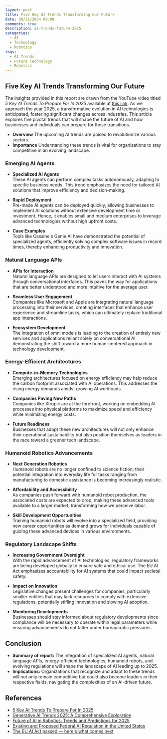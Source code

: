 ```yaml
---  
layout: post  
title: Five Key AI Trends Transforming Our Future  
date: 08/31/2024 09:00
comments: true  
description: ai-trends-future-2025
categories:  
  - AI  
  - Technology  
  - Robotics  
tags:  
  - AI Trends  
  - Future Technology  
  - Robotics  
---  
```


## Five Key AI Trends Transforming Our Future

The insights provided in this report are drawn from the YouTube video titled *5 Key AI Trends To Prepare For In 2025* available at [this link](https://youtu.be/j4prKu3MvrQ). As we approach the year 2025, a transformative evolution in AI technologies is anticipated, fostering significant changes across industries. This article explores five pivotal trends that will shape the future of AI and how businesses and individuals can prepare for these transitions.

- **Overview** The upcoming AI trends are poised to revolutionize various sectors.
- **Importance** Understanding these trends is vital for organizations to stay competitive in an evolving landscape.

### Emerging AI Agents
- **Specialized AI Agents**  
  These AI agents can perform complex tasks autonomously, adapting to specific business needs. This trend emphasizes the need for tailored AI solutions that improve efficiency and decision-making.

- **Rapid Deployment**  
  Pre-made AI agents can be deployed quickly, allowing businesses to implement AI solutions without extensive development time or investment. Hence, it enables small and medium enterprises to leverage advanced technologies without high upfront costs.

- **Case Examples**  
  Tools like Cassine's Genie AI have demonstrated the potential of specialized agents, efficiently solving complex software issues in record times, thereby enhancing productivity and innovation.

### Natural Language APIs
- **APIs for Interaction**  
  Natural language APIs are designed to let users interact with AI systems through conversational interfaces. This paves the way for applications that are better understood and more intuitive for the average user.

- **Seamless User Engagement**  
  Companies like Microsoft and Apple are integrating natural language processing into their services, creating interfaces that enhance user experience and streamline tasks, which can ultimately replace traditional app interactions.

- **Ecosystem Development**  
  The integration of omni models is leading to the creation of entirely new services and applications reliant solely on conversational AI, demonstrating the shift toward a more human-centered approach in technology development.

### Energy-Efficient Architectures
- **Compute-in-Memory Technologies**  
  Emerging architectures focused on energy efficiency may help reduce the carbon footprint associated with AI operations. This addresses the rising energy demands amidst growing AI workloads.

- **Companies Paving New Paths**  
  Companies like Xtropic are at the forefront, working on embedding AI processes into physical platforms to maximize speed and efficiency while minimizing energy costs.

- **Future Readiness**  
  Businesses that adopt these new architectures will not only enhance their operational sustainability but also position themselves as leaders in the race toward a greener tech landscape.

### Humanoid Robotics Advancements
- **Next Generation Robotics**  
  Humanoid robots are no longer confined to science fiction; their potential integration into everyday life for tasks ranging from manufacturing to domestic assistance is becoming increasingly realistic.

- **Affordability and Accessibility**  
  As companies push forward with humanoid robot production, the associated costs are expected to drop, making these advanced tools available to a larger market, transforming how we perceive labor.

- **Skill Development Opportunities**  
  Training humanoid robots will evolve into a specialized field, providing new career opportunities as demand grows for individuals capable of guiding these advanced devices in various environments.

### Regulatory Landscape Shifts
- **Increasing Government Oversight**  
  With the rapid advancement of AI technologies, regulatory frameworks are being developed globally to ensure safe and ethical use. The EU AI Act emphasizes accountability for AI systems that could impact societal safety.

- **Impact on Innovation**  
  Legislative changes present challenges for companies, particularly smaller entities that may lack resources to comply with extensive regulations, potentially stifling innovation and slowing AI adoption.

- **Monitoring Developments**  
  Businesses should stay informed about regulatory developments since compliance will be necessary to operate within legal parameters while ensuring advancements do not falter under bureaucratic pressures.

## Conclusion
- **Summary of report:** The integration of specialized AI agents, natural language APIs, energy-efficient technologies, humanoid robots, and evolving regulations will shape the landscape of AI leading up to 2025.
- **Implications:** Organizations that recognize and adapt to these trends will not only remain competitive but could also become leaders in their respective fields, navigating the complexities of an AI-driven future.

## References
- [5 Key AI Trends To Prepare For In 2025](https://youtu.be/j4prKu3MvrQ)  
- [Generative AI Trends 2025: A Comprehensive Exploration](https://www.whizzbridge.com/blog/generative-ai-trends)  
- [Future of AI in Robotics: Trends and Predictions for 2025](https://www.analyticsinsight.net/artificial-intelligence/future-of-ai-in-robotics-trends-and-predictions-for-2025)  
- [Existing and Proposed Federal AI Regulation in the United States](https://www.morganlewis.com/pubs/2024/04/existing-and-proposed-federal-ai-regulation-in-the-united-states)    
- [The EU AI Act passed — here's what comes next](https://www.theverge.com/2023/12/14/24001919/eu-ai-act-foundation-models-regulation-data)  
